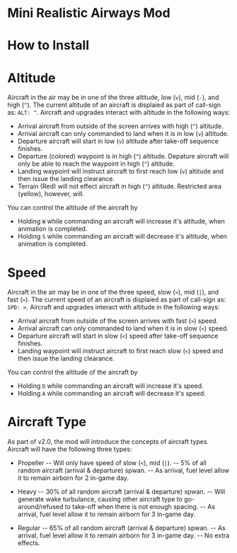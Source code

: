 # Mini Realistic Airways Mod


# How to Install


# Altitude

Aircraft in the air may be in one of the three altitude, low (`v`), mid (`-`), and high (`^`). The current altitude of an aircraft is displaied as part of call-sign as: `ALT: ^`. Aircraft and upgrades interact with altitude in the following ways:
- Arrival aircraft from outside of the screen arrives with high (`^`) altitude.
- Arrival aircraft can only commanded to land when it is in low (`v`) altitude.
- Departure aircraft will start in low (`v`) altitude after take-off sequence finishes.
- Departure (colored) waypoint is in high (`^`) altitude. Depature aircraft will only be able to reach the waypoint in high (`^`) altitude.
- Landing waypoint will instruct aircraft to first reach low (`v`) altitude and then issue the landing clearance.
- Terrain (Red) will not effect aircraft in high (`^`) altitude. Restricted area (yellow), however, will.

You can control the altitude of the aircraft by 
- Holding `W` while commanding an aircraft will increase it's altitude, when animation is completed.
- Holding `S` while commanding an aircraft will decrease it's altitude, when animation is completed.

# Speed

Aircraft in the air may be in one of the three speed, slow (`<`), mid (`|`), and fast (`>`). The current speed of an aircraft is displaied as part of call-sign as: `SPD: >`. Aircraft and upgrades interact with altitude in the following ways:
- Arrival aircraft from outside of the screen arrives with fast (`>`) speed.
- Arrival aircraft can only commanded to land when it is in slow (`<`) speed.
- Departure aircraft will start in slow (`<`) speed after take-off sequence finishes.
- Landing waypoint will instruct aircraft to first reach slow (`<`) speed and then issue the landing clearance.

You can control the altitude of the aircraft by 
- Holding `D` while commanding an aircraft will increase it's speed.
- Holding `A` while commanding an aircraft will decrease it's speed.

# Aircraft Type

As part of v2.0, the mod will introduce the concepts of aircraft types. Aircraft will have the following three types:

- Propeller
-- Will only have speed of slow (`<`), mid (`|`).
-- 5% of all random aircraft (arrival & departure) spwan.
-- As arrival, fuel level allow it to remain airborn for 2 in-game day.

- Heavy 
-- 30% of all random aircraft (arrival & departure) spwan.
-- Will generate wake turbulance, causing other aircraft type to go-around/refused to take-off when there is not enough spacing.
-- As arrival, fuel level allow it to remain airborn for 3 in-game day.

- Regular
-- 65% of all random aircraft (arrival & departure) spwan.
-- As arrival, fuel level allow it to remain airborn for 3 in-game day.
-- No extra effects.